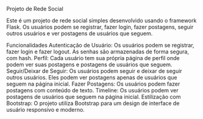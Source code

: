 Projeto de Rede Social



Este é um projeto de rede social simples desenvolvido usando o framework Flask. Os usuários podem se registrar, fazer login, fazer postagens, seguir outros usuários e ver postagens de usuários que seguem.

Funcionalidades
Autenticação de Usuário: Os usuários podem se registrar, fazer login e fazer logout. As senhas são armazenadas de forma segura, com hash.
Perfil: Cada usuário tem sua própria página de perfil onde podem ver suas postagens e postagens de usuários que seguem.
Seguir/Deixar de Seguir: Os usuários podem seguir e deixar de seguir outros usuários. Eles podem ver postagens apenas de usuários que seguem na página inicial.
Fazer Postagens: Os usuários podem fazer postagens com conteúdo de texto.
Timeline: Os usuários podem ver postagens de usuários que seguem na página inicial.
Estilização com Bootstrap: O projeto utiliza Bootstrap para um design de interface de usuário responsivo e moderno.
